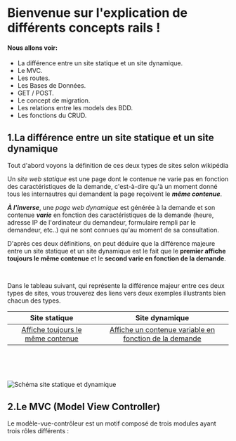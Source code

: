 # Bienvenue sur l'explication de différents concepts rails !

#### Nous allons voir:

* La différence entre un site statique et un site dynamique.
* Le MVC.
* Les routes.
* Les Bases de Données.
* GET / POST.
* Le concept de migration.
* Les relations entre les models des BDD.
* Les fonctions du CRUD.


## 1.La différence entre un site statique et un site dynamique

Tout d'abord voyons la définition de ces deux types de sites selon wikipédia

Un _site web statique_ est une page dont le contenue ne varie pas en fonction des caractéristiques de la demande, c'est-à-dire qu'à un moment donné tous les internautres qui demandent la page reçoivent le **_même contenue_**.

**_À l'inverse_**, une _page web dynamique_ est générée à la demande et son contenue **_varie_** en fonction des caractéristiques de la demande (heure, adresse IP de l'ordinateur du demandeur, formulaire rempli par le demandeur, etc..) qui ne sont connues qu'au moment de sa consultation.

D'après ces deux définitions, on peut déduire que la différence majeure entre un site statique et un site dynamique est le fait que le **premier affiche toujours le même contenue** et le **second varie en fonction de la demande**.

<br />

Dans le tableau suivant, qui représente la différence majeur entre ces deux types de sites, vous trouverez des liens vers deux exemples illustrants bien chacun des types.

|Site statique   |Site dynamique|
|:---:|:---:|
|[Affiche toujours le même contenue](https://thebestmotherfucking.website/)|[Affiche un contenue variable en fonction de la demande](https://www.facebook.com/?stype=lo&jlou=AfdhijCDciu4I8pjW2UkSVMjehf_PG6TrRMOprL9_jvSPeM4CJGqLmaqVH74-rnsZ7AR95wT1RxhHJ_9YZLB_r59zcdBJUqKFy7FB44tUWPeWg&smuh=60154&lh=Ac9Fod24CQ2dj7jW)|

<br />
<br />
<br />

![Schéma site statique et dynamique](http://www.imedias.pro/wp-content/themes/bootstrap-basic4-child/images/cours/page_web/page_statique_dynamique.gif)



## 2.Le MVC (Model View Controller)

Le modèle-vue-contrôleur est un motif composé de trois modules ayant trois rôles différents :




